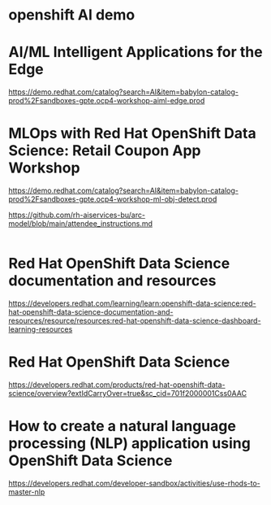 # openshift AI demo

# AI/ML Intelligent Applications for the Edge

https://demo.redhat.com/catalog?search=AI&item=babylon-catalog-prod%2Fsandboxes-gpte.ocp4-workshop-aiml-edge.prod


# MLOps with Red Hat OpenShift Data Science: Retail Coupon App Workshop

https://demo.redhat.com/catalog?search=AI&item=babylon-catalog-prod%2Fsandboxes-gpte.ocp4-workshop-ml-obj-detect.prod

https://github.com/rh-aiservices-bu/arc-model/blob/main/attendee_instructions.md

```bash


```

# Red Hat OpenShift Data Science documentation and resources

https://developers.redhat.com/learning/learn:openshift-data-science:red-hat-openshift-data-science-documentation-and-resources/resource/resources:red-hat-openshift-data-science-dashboard-learning-resources


# Red Hat OpenShift Data Science

https://developers.redhat.com/products/red-hat-openshift-data-science/overview?extIdCarryOver=true&sc_cid=701f2000001Css0AAC


# How to create a natural language processing (NLP) application using OpenShift Data Science

https://developers.redhat.com/developer-sandbox/activities/use-rhods-to-master-nlp